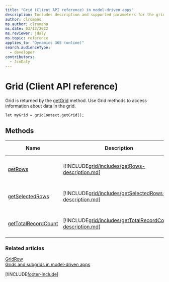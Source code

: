 ```yaml
---
title: "Grid (Client API reference) in model-driven apps"
description: Includes description and supported parameters for the grid method.
author: clromano
ms.author: clromano
ms.date: 03/12/2022
ms.reviewer: jdaly
ms.topic: reference
applies_to: "Dynamics 365 (online)"
search.audienceType:
  - developer
contributors:
  - JimDaly
---
```


# Grid (Client API reference)

Grid is returned by the [getGrid](gridcontrol/getGrid.md) method. Use Grid methods to access information about data in the grid.

`let myGrid = gridContext.getGrid();`

## Methods

|Name|Description|Available for|
|---|---|---|
|[getRows](grid/getRows.md)| [!INCLUDE[grid/includes/getRows-description.md](grid/includes/getRows-description.md)]| Read-only and editable grids|
|[getSelectedRows](grid/getSelectedRows.md)| [!INCLUDE[grid/includes/getSelectedRows-description.md](grid/includes/getSelectedRows-description.md)]| Read-only and editable grids |
|[getTotalRecordCount](grid/getTotalRecordCount.md) | [!INCLUDE[grid/includes/getTotalRecordCount-description.md](grid/includes/getTotalRecordCount-description.md)] | Read-only and editable grids |

### Related articles

[GridRow](gridrow.md)   
[Grids and subgrids in model-driven apps](../grids.md)

[!INCLUDE[footer-include](../../../../../includes/footer-banner.md)]
